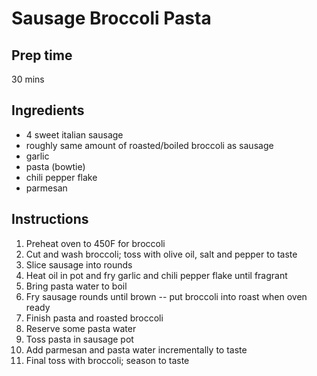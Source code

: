 # Sausage Broccoli Pasta

## Prep time
30 mins

## Ingredients
+ 4 sweet italian sausage
+ roughly same amount of roasted/boiled broccoli as sausage
+ garlic
+ pasta (bowtie)
+ chili pepper flake
+ parmesan 

## Instructions
1. Preheat oven to 450F for broccoli
2. Cut and wash broccoli; toss with olive oil, salt and pepper to taste
3. Slice sausage into rounds
4. Heat oil in pot and fry garlic and chili pepper flake until fragrant
5. Bring pasta water to boil 
6. Fry sausage rounds until brown -- put broccoli into roast when oven ready
7. Finish pasta and roasted broccoli
8. Reserve some pasta water
9. Toss pasta in sausage pot 
10. Add parmesan and pasta water incrementally to taste
11. Final toss with broccoli; season to taste
